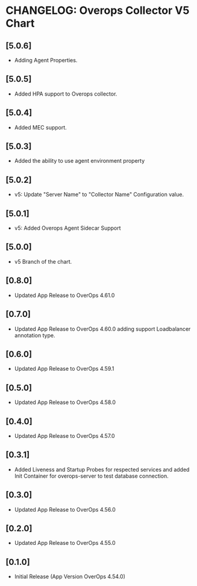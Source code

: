 # CHANGELOG: Overops Collector V5 Chart

## [5.0.6]
- Adding Agent Properties.

## [5.0.5]
- Added HPA support to Overops collector.

## [5.0.4]
- Added MEC support.

## [5.0.3]
- Added the ability to use agent environment property

## [5.0.2]
- v5: Update "Server Name" to "Collector Name" Configuration value.

## [5.0.1]
- v5: Added Overops Agent Sidecar Support

## [5.0.0]
- v5 Branch of the chart.

## [0.8.0]
- Updated App Release to OverOps 4.61.0

## [0.7.0]
- Updated App Release to OverOps 4.60.0 adding support Loadbalancer annotation type.

## [0.6.0]
- Updated App Release to OverOps 4.59.1

## [0.5.0]
- Updated App Release to OverOps 4.58.0

## [0.4.0]
- Updated App Release to OverOps 4.57.0

## [0.3.1]
- Added Liveness and Startup Probes for respected services and added Init Container for overops-server to test database connection.

## [0.3.0]
- Updated App Release to OverOps 4.56.0

## [0.2.0]
- Updated App Release to OverOps 4.55.0

## [0.1.0]
- Initial Release (App Version OverOps 4.54.0)
